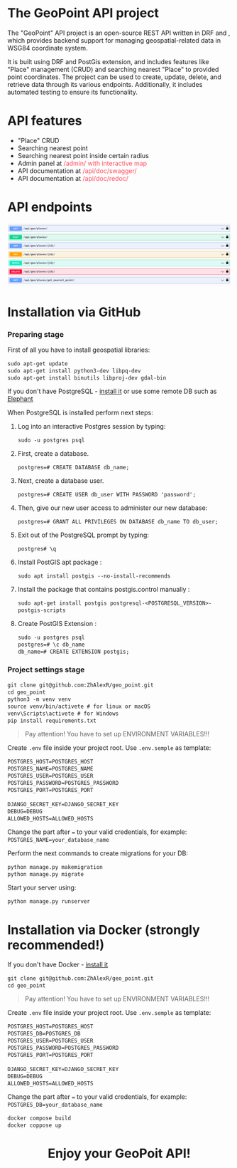 # The GeoPoint API project

The "GeoPoint" API project is an open-source REST API written in DRF and , which provides backend support 
for managing geospatial-related data in WSG84 coordinate system. 

It is built using DRF and PostGis extension, and includes features like "Place" management (CRUD) and searching nearest "Place"
to provided point coordinates. 
The project can be used to create, update, delete, and retrieve data through its various endpoints. 
Additionally, it includes automated testing to ensure its functionality.

# API features

- "Place" CRUD
- Searching nearest point 
- Searching nearest point inside certain radius 
- Admin panel at <span style="color: rgb(255, 76, 96);">/admin/<span> with interactive map 
- API documentation at <span style="color: rgb(255, 76, 96)">/api/doc/swagger/<span> 
- API documentation at <span style="color: rgb(255, 76, 96)">/api/doc/redoc/<span> 

# API endpoints
![img.png](screenshots/img.png)

# Installation via GitHub


### Preparing stage
First of all you have to install geospatial libraries:
```shell
sudo apt-get update
sudo apt-get install python3-dev libpq-dev 
sudo apt-get install binutils libproj-dev gdal-bin
```

If you don't have PostgreSQL - [install it](https://www.postgresql.org/download/) or use some remote DB such as [Elephant](https://customer.elephantsql.com/)

When PostgreSQL is installed perform next steps:
1. Log into an interactive Postgres session by typing:
   ```shell
   sudo -u postgres psql
   ```
2. First, create a database.
   ```shell
   postgres=# CREATE DATABASE db_name;
   ```
3. Next, create a database user.
   ```shell
   postgres=# CREATE USER db_user WITH PASSWORD 'password';
   ```
4. Then, give our new user access to administer our new database:
   ```shell
   postgres=# GRANT ALL PRIVILEGES ON DATABASE db_name TO db_user;
   ```
5. Exit out of the PostgreSQL prompt by typing:
   ```shell
   postgres# \q
   ```
6. Install PostGIS apt package :
   ```shell
   sudo apt install postgis --no-install-recommends
   ```
7. Install the package that contains postgis.control manually :
   ```shell
   sudo apt-get install postgis postgresql-<POSTGRESQL_VERSION>-postgis-scripts
   ```
8. Create PostGIS Extension :
   ```shell
   sudo -u postgres psql
   postgres=# \c db_name
   db_name=# CREATE EXTENSION postgis;
   ```

### Project settings stage
```shell
git clone git@github.com:ZhAlexR/geo_point.git
cd geo_point
python3 -m venv venv
source venv/bin/activete # for linux or macOS
venv\Scripts\activete # for Windows
pip install requirements.txt
```
>Pay attention! You have to set up ENVIRONMENT VARIABLES!!!

Create `.env` file inside your project root. Use `.env.semple` as template:
```shell
POSTGRES_HOST=POSTGRES_HOST
POSTGRES_NAME=POSTGRES_NAME
POSTGRES_USER=POSTGRES_USER
POSTGRES_PASSWORD=POSTGRES_PASSWORD
POSTGRES_PORT=POSTGRES_PORT

DJANGO_SECRET_KEY=DJANGO_SECRET_KEY
DEBUG=DEBUG
ALLOWED_HOSTS=ALLOWED_HOSTS
```
Change the part after `=` to your valid credentials, for example:
`POSTGRES_NAME=your_database_name`

Perform the next commands to create migrations for your DB:
```shell
python manage.py makemigration
python manage.py migrate
```

Start your server using:
```shell
python manage.py runserver
```


# Installation via Docker (strongly recommended!)

If you don't have Docker - [install it](https://docs.docker.com/get-docker/)
```shell
git clone git@github.com:ZhAlexR/geo_point.git
cd geo_point
```

>Pay attention! You have to set up ENVIRONMENT VARIABLES!!!

Create `.env` file inside your project root. Use `.env.semple` as template:
```shell
POSTGRES_HOST=POSTGRES_HOST
POSTGRES_DB=POSTGRES_DB
POSTGRES_USER=POSTGRES_USER
POSTGRES_PASSWORD=POSTGRES_PASSWORD
POSTGRES_PORT=POSTGRES_PORT

DJANGO_SECRET_KEY=DJANGO_SECRET_KEY
DEBUG=DEBUG
ALLOWED_HOSTS=ALLOWED_HOSTS
```
Change the part after `=` to your valid credentials, for example:
`POSTGRES_DB=your_database_name`

```shell
docker compose build
docker coppose up
```
# <p style="text-align: center;">Enjoy your GeoPoit API!</p>

<div align="center">
    <img src="https://media.giphy.com/media/t3sZxY5zS5B0z5zMIz/giphy-downsized-large.gif" alt="">
</div>

